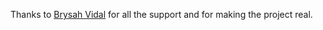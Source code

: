 Thanks to <a href="https://brysah.webflow.io/" target="_blank">Brysah Vidal</a> for all the support and for making the project real.

